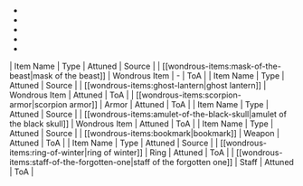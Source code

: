 * 
* 
* 
* 
* 
| Item Name | Type | Attuned | Source |
| [[wondrous-items:mask-of-the-beast|mask of the beast]] | Wondrous Item | - | ToA |
| Item Name | Type | Attuned | Source |
| [[wondrous-items:ghost-lantern|ghost lantern]] | Wondrous Item | Attuned | ToA |
| [[wondrous-items:scorpion-armor|scorpion armor]] | Armor | Attuned | ToA |
| Item Name | Type | Attuned | Source |
| [[wondrous-items:amulet-of-the-black-skull|amulet of the black skull]] | Wondrous Item | Attuned | ToA |
| Item Name | Type | Attuned | Source |
| [[wondrous-items:bookmark|bookmark]] | Weapon | Attuned | ToA |
| Item Name | Type | Attuned | Source |
| [[wondrous-items:ring-of-winter|ring of winter]] | Ring | Attuned | ToA |
| [[wondrous-items:staff-of-the-forgotten-one|staff of the forgotten one]] | Staff | Attuned | ToA |